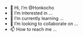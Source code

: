 - 👋 Hi, I’m @Honkocho
- 👀 I’m interested in ...
- 🌱 I’m currently learning ...
- 💞️ I’m looking to collaborate on ...
- 📫 How to reach me ...

<!---
Honkocho/Honkocho is a ✨ special ✨ repository because its `README.md` (this file) appears on your GitHub profile.
You can click the Preview link to take a look at your changes.
--->
